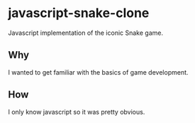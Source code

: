 # javascript-snake-clone
Javascript implementation of the iconic Snake game.

## Why
I wanted to get familiar with the basics of game development.

## How
I only know javascript so it was pretty obvious.
